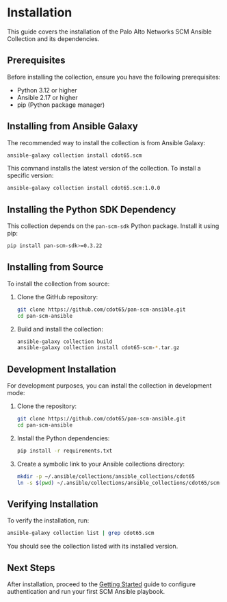 # Installation

This guide covers the installation of the Palo Alto Networks SCM Ansible Collection and its
dependencies.

## Prerequisites

Before installing the collection, ensure you have the following prerequisites:

- Python 3.12 or higher
- Ansible 2.17 or higher
- pip (Python package manager)

## Installing from Ansible Galaxy

The recommended way to install the collection is from Ansible Galaxy:

```bash
ansible-galaxy collection install cdot65.scm
```

This command installs the latest version of the collection. To install a specific version:

```bash
ansible-galaxy collection install cdot65.scm:1.0.0
```

## Installing the Python SDK Dependency

This collection depends on the `pan-scm-sdk` Python package. Install it using pip:

```bash
pip install pan-scm-sdk>=0.3.22
```

## Installing from Source

To install the collection from source:

1. Clone the GitHub repository:

   ```bash
   git clone https://github.com/cdot65/pan-scm-ansible.git
   cd pan-scm-ansible
   ```

2. Build and install the collection:

   ```bash
   ansible-galaxy collection build
   ansible-galaxy collection install cdot65-scm-*.tar.gz
   ```

## Development Installation

For development purposes, you can install the collection in development mode:

1. Clone the repository:

   ```bash
   git clone https://github.com/cdot65/pan-scm-ansible.git
   cd pan-scm-ansible
   ```

2. Install the Python dependencies:

   ```bash
   pip install -r requirements.txt
   ```

3. Create a symbolic link to your Ansible collections directory:

   ```bash
   mkdir -p ~/.ansible/collections/ansible_collections/cdot65
   ln -s $(pwd) ~/.ansible/collections/ansible_collections/cdot65/scm
   ```

## Verifying Installation

To verify the installation, run:

```bash
ansible-galaxy collection list | grep cdot65.scm
```

You should see the collection listed with its installed version.

## Next Steps

After installation, proceed to the [Getting Started](getting-started.md) guide to configure
authentication and run your first SCM Ansible playbook.
